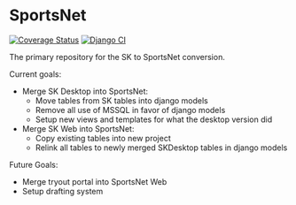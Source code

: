 SportsNet
=========

[![Coverage Status](https://coveralls.io/repos/github/iarp/SportsNet/badge.svg?branch=master)](https://coveralls.io/github/iarp/SportsNet?branch=master)
[![Django CI](https://github.com/iarp/SportsNet/actions/workflows/django.yml/badge.svg)](https://github.com/iarp/SportsNet/actions)


The primary repository for the SK to SportsNet conversion.

Current goals:

- Merge SK Desktop into SportsNet:
  - Move tables from SK tables into django models
  - Remove all use of MSSQL in favor of django models
  - Setup new views and templates for what the desktop version did
- Merge SK Web into SportsNet:
  - Copy existing tables into new project
  - Relink all tables to newly merged SKDesktop tables in django models

Future Goals:

- Merge tryout portal into SportsNet Web
- Setup drafting system
